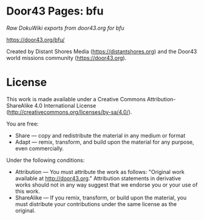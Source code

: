 
Door43 Pages: bfu
==========

*Raw DokuWiki exports from door43.org for bfu*

https://door43.org/bfu/

Created by Distant Shores Media (https://distantshores.org) and the Door43 world missions community (https://door43.org).


License
==========

This work is made available under a Creative Commons Attribution-ShareAlike 4.0 International License (http://creativecommons.org/licenses/by-sa/4.0/).

You are free:

* Share — copy and redistribute the material in any medium or format
* Adapt — remix, transform, and build upon the material for any purpose, even commercially.

Under the following conditions:

* Attribution — You must attribute the work as follows: "Original work available at http://door43.org." Attribution statements in derivative works should not in any way suggest that we endorse you or your use of this work.
* ShareAlike — If you remix, transform, or build upon the material, you must distribute your contributions under the same license as the original.
